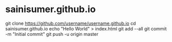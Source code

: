 # sainisumer.github.io
git clone https://github.com/username/username.github.io
cd sainisumer.github.io
echo "Hello World" > index.html
git add --all
git commit -m "Initial commit"
git push -u origin master
